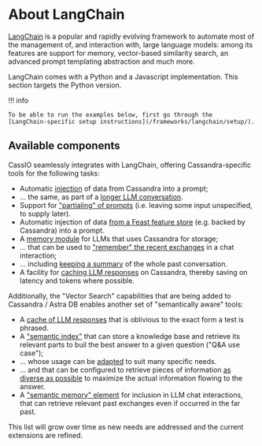 # About LangChain

[LangChain](https://docs.langchain.com/docs/) is a popular and rapidly evolving
framework to automate most of the management of, and interaction with, large language
models: among its features are support for memory, vector-based similarity search,
an advanced prompt templating abstraction and much more.

LangChain comes with a Python and a Javascript implementation. This section
targets the Python version.

!!! info

    To be able to run the examples below, first go through the
    [LangChain-specific setup instructions](/frameworks/langchain/setup/).

## Available components

CassIO seamlessly integrates with LangChain, offering Cassandra-specific
tools for the following tasks:

- Automatic [injection](/frameworks/langchain/prompt-templates-basic/) of data from Cassandra into a prompt;
- ... the same, as part of a [longer LLM conversation](/frameworks/langchain/chat-prompt-templates/).
- Support for ["partialing" of prompts](/frameworks/langchain/prompt-templates-partialing/) (i.e. leaving some input unspecified, to supply later).
- Automatic injection of data [from a Feast feature store](/frameworks/langchain/prompt-templates-feast/) (e.g. backed by Cassandra) into a prompt.
- A [memory module](/frameworks/langchain/memory-basic/) for LLMs that uses Cassandra for storage;
- ... that can be used to ["remember" the recent exchanges](/frameworks/langchain/memory-conversationbuffermemory/) in a chat interaction;
- ... including [keeping a summary](/frameworks/langchain/memory-summarybuffermemory/) of the whole past conversation.
- A facility for [caching LLM responses](/frameworks/langchain/caching-llm-responses/) on Cassandra, thereby saving on latency and tokens where possible.

Additionally, the "Vector Search" capabilities that are being added to Cassandra / Astra DB enables another set of "semantically aware" tools:

- A [cache of LLM responses](/frameworks/langchain/semantic-caching-llm-responses/) that is oblivious to the exact form a test is phrased.
- A ["semantic index"](/frameworks/langchain/qa-basic/) that can store a knowledge base and retrieve its relevant parts to buil the best answer to a given question ("Q&A use case");
- ... whose usage can be [adapted](/frameworks/langchain/qa-advanced/) to suit many specific needs.
- ... and that can be configured to retrieve pieces of information [as diverse as possible](/frameworks/langchain/qa-maximal-marginal-relevance/) to maximize the actual information flowing to the answer.
- A ["semantic memory" element](/frameworks/langchain/memory-vectorstore/) for inclusion in LLM chat interactions, that can retrieve relevant past exchanges even if occurred in the far past.

This list will grow over time as new needs are addressed
and the current extensions are refined.